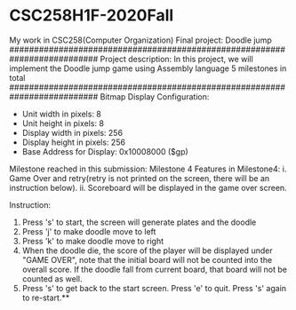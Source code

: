 # CSC258H1F-2020Fall
My work in CSC258(Computer Organization)
Final project: Doodle jump
##########################################################################
Project description: 
In this project, we will implement the Doodle jump game using Assembly language
5 milestones in total
##########################################################################
Bitmap Display Configuration:
- Unit width in pixels: 8
- Unit height in pixels: 8
- Display width in pixels: 256
- Display height in pixels: 256
- Base Address for Display: 0x10008000 ($gp)

Milestone reached in this submission: Milestone 4
Features in Milestone4:
i. Game Over and retry(retry is not printed on the screen,
   there will be an instruction below).
ii. Scoreboard will be displayed in the game over screen.

Instruction:
1. Press 's' to start, the screen will generate plates and the doodle
2. Press 'j' to make doodle move to left
3. Press 'k' to make doodle move to right
4. When the doodle die, the score of the player will be displayed
   under "GAME OVER", note that the initial board will not be counted
   into the overall score. If the doodle fall from current board,
   that board will not be counted as well.
5. Press 's' to get back to the start screen. 
   Press 'e' to quit.
   Press 's' again to re-start.**
